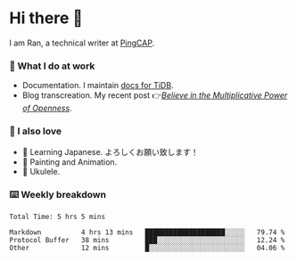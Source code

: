 # Hi there 👋

I am Ran, a technical writer at [PingCAP](https://pingcap.com/).

### 📝 What I do at work

- Documentation. I maintain [docs for TiDB](https://github.com/pingcap/docs).
- Blog transcreation. My recent post 👉[*Believe in the Multiplicative Power of Openness*](https://pingcap.com/blog/believe-in-the-multiplicative-power-of-openness-open-source-community).

### 🤠 I also love

- 💬 Learning Japanese. よろしくお願い致します！
- 🎨 Painting and Animation.
- 🎵 Ukulele.

### ⌨️ Weekly breakdown

<!--START_SECTION:waka-->

```text
Total Time: 5 hrs 5 mins

Markdown          4 hrs 13 mins   ████████████████████░░░░░   79.74 %
Protocol Buffer   38 mins         ███░░░░░░░░░░░░░░░░░░░░░░   12.24 %
Other             12 mins         █░░░░░░░░░░░░░░░░░░░░░░░░   04.06 %
```

<!--END_SECTION:waka-->
